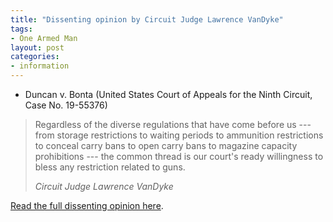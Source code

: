 ```yaml
---
title: "Dissenting opinion by Circuit Judge Lawrence VanDyke"
tags:
- One Armed Man
layout: post
categories:
- information
---
```


- Duncan v. Bonta (United States Court of Appeals for the Ninth Circuit, Case No. 19-55376)

> Regardless of the diverse regulations that have come before us --- from storage restrictions to waiting periods to ammunition restrictions to conceal carry bans to open carry bans to magazine capacity prohibitions --- the common thread is our court's ready willingness to bless any restriction related to guns.
>
> <cite>Circuit Judge Lawrence VanDyke</cite>

[Read the full dissenting opinion here](https://www.trigger-treat.com/duncan-v-bonta/20211130-dissenting-opinions/vandyke.html).
